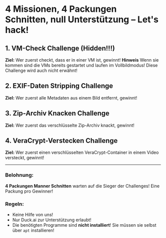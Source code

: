 # 4 Missionen, 4 Packungen Schnitten, null Unterstützung – Let's hack!

## 1. VM-Check Challenge (Hidden!!!)

**Ziel:** Wer zuerst checkt, dass er in einer VM ist, gewinnt!
**Hinweis** Wenn sie kommen sind die VMs bereits gestartet und laufen im Vollbildmodus! Diese Challenge wird auch nicht erwähnt!

## 2. EXIF-Daten Stripping Challenge
**Ziel:** Wer zuerst alle Metadaten aus einem Bild entfernt, gewinnt! 

## 3. Zip-Archiv Knacken Challenge
**Ziel:** Wer zuerst das verschlüsselte Zip-Archiv knackt, gewinnt!


## 4. VeraCrypt-Verstecken Challenge
**Ziel:** Wer zuerst einen verschlüsselten VeraCrypt-Container in einem Video versteckt, gewinnt! 

---

### Belohnung:
**4 Packungen Manner Schnitten** warten auf die Sieger der Challenges!  Eine Packung pro Gewinner!

### Regeln:
- Keine Hilfe von uns!
- Nur Duck.ai zur Unterstützung erlaubt!
- Die benötigten Programme sind **nicht installiert**! Sie müssen sie selbst über `apt` installieren! 
